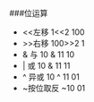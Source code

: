 ###位运算
+ <<左移 1<<2 100
+ \>\>右移 100>>2 1
+ & 与 10 & 11 10
+ | 或 10 & 11 11
+ ^ 异或 10 ^ 11 01
+ ~按位取反 ~10 01 
